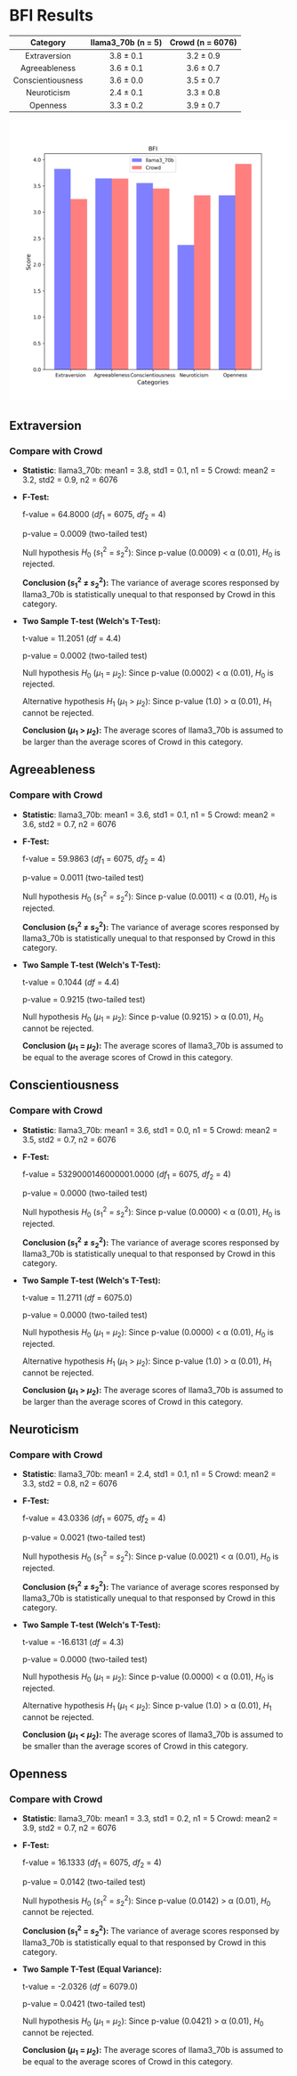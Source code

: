 # BFI Results

| Category | llama3_70b (n = 5) | Crowd (n = 6076) |
| :---: | :---: | :---: |
| Extraversion | 3.8 $\pm$ 0.1 | 3.2 $\pm$ 0.9 | 
| Agreeableness | 3.6 $\pm$ 0.1 | 3.6 $\pm$ 0.7 | 
| Conscientiousness | 3.6 $\pm$ 0.0 | 3.5 $\pm$ 0.7 | 
| Neuroticism | 2.4 $\pm$ 0.1 | 3.3 $\pm$ 0.8 | 
| Openness | 3.3 $\pm$ 0.2 | 3.9 $\pm$ 0.7 | 


![Bar Chart](figures/8b_prompt_chat_sft_xxxx1-BFI.png "Bar Chart of llama3_70b on BFI")

## Extraversion
### Compare with Crowd

- **Statistic**:
llama3_70b:	mean1 = 3.8,	std1 = 0.1,	n1 = 5
Crowd:	mean2 = 3.2,	std2 = 0.9,	n2 = 6076

- **F-Test:**

	f-value = 64.8000	($df_1$ = 6075, $df_2$ = 4)

	p-value = 0.0009	(two-tailed test)

	Null hypothesis $H_0$ ($s_1^2$ = $s_2^2$): 	Since p-value (0.0009) < α (0.01), $H_0$ is rejected.

	**Conclusion ($s_1^2$ ≠ $s_2^2$):** The variance of average scores responsed by llama3_70b is statistically unequal to that responsed by Crowd in this category.

- **Two Sample T-test (Welch's T-Test):**

	t-value = 11.2051	($df$ = 4.4)

	p-value = 0.0002	(two-tailed test)

	Null hypothesis $H_0$ ($µ_1$ = $µ_2$): Since p-value (0.0002) < α (0.01), $H_0$ is rejected.

	Alternative hypothesis $H_1$ ($µ_1$ > $µ_2$): 	Since p-value (1.0) > α (0.01), $H_1$ cannot be rejected.

	**Conclusion ($µ_1$ > $µ_2$):** The average scores of llama3_70b is assumed to be larger than the average scores of Crowd in this category.

## Agreeableness
### Compare with Crowd

- **Statistic**:
llama3_70b:	mean1 = 3.6,	std1 = 0.1,	n1 = 5
Crowd:	mean2 = 3.6,	std2 = 0.7,	n2 = 6076

- **F-Test:**

	f-value = 59.9863	($df_1$ = 6075, $df_2$ = 4)

	p-value = 0.0011	(two-tailed test)

	Null hypothesis $H_0$ ($s_1^2$ = $s_2^2$): 	Since p-value (0.0011) < α (0.01), $H_0$ is rejected.

	**Conclusion ($s_1^2$ ≠ $s_2^2$):** The variance of average scores responsed by llama3_70b is statistically unequal to that responsed by Crowd in this category.

- **Two Sample T-test (Welch's T-Test):**

	t-value = 0.1044	($df$ = 4.4)

	p-value = 0.9215	(two-tailed test)

	Null hypothesis $H_0$ ($µ_1$ = $µ_2$): 	Since p-value (0.9215) > α (0.01), $H_0$ cannot be rejected.

	**Conclusion ($µ_1$ = $µ_2$):** The average scores of llama3_70b is assumed to be equal to the average scores of Crowd in this category.

## Conscientiousness
### Compare with Crowd

- **Statistic**:
llama3_70b:	mean1 = 3.6,	std1 = 0.0,	n1 = 5
Crowd:	mean2 = 3.5,	std2 = 0.7,	n2 = 6076

- **F-Test:**

	f-value = 5329000146000001.0000	($df_1$ = 6075, $df_2$ = 4)

	p-value = 0.0000	(two-tailed test)

	Null hypothesis $H_0$ ($s_1^2$ = $s_2^2$): 	Since p-value (0.0000) < α (0.01), $H_0$ is rejected.

	**Conclusion ($s_1^2$ ≠ $s_2^2$):** The variance of average scores responsed by llama3_70b is statistically unequal to that responsed by Crowd in this category.

- **Two Sample T-test (Welch's T-Test):**

	t-value = 11.2711	($df$ = 6075.0)

	p-value = 0.0000	(two-tailed test)

	Null hypothesis $H_0$ ($µ_1$ = $µ_2$): Since p-value (0.0000) < α (0.01), $H_0$ is rejected.

	Alternative hypothesis $H_1$ ($µ_1$ > $µ_2$): 	Since p-value (1.0) > α (0.01), $H_1$ cannot be rejected.

	**Conclusion ($µ_1$ > $µ_2$):** The average scores of llama3_70b is assumed to be larger than the average scores of Crowd in this category.

## Neuroticism
### Compare with Crowd

- **Statistic**:
llama3_70b:	mean1 = 2.4,	std1 = 0.1,	n1 = 5
Crowd:	mean2 = 3.3,	std2 = 0.8,	n2 = 6076

- **F-Test:**

	f-value = 43.0336	($df_1$ = 6075, $df_2$ = 4)

	p-value = 0.0021	(two-tailed test)

	Null hypothesis $H_0$ ($s_1^2$ = $s_2^2$): 	Since p-value (0.0021) < α (0.01), $H_0$ is rejected.

	**Conclusion ($s_1^2$ ≠ $s_2^2$):** The variance of average scores responsed by llama3_70b is statistically unequal to that responsed by Crowd in this category.

- **Two Sample T-test (Welch's T-Test):**

	t-value = -16.6131	($df$ = 4.3)

	p-value = 0.0000	(two-tailed test)

	Null hypothesis $H_0$ ($µ_1$ = $µ_2$): Since p-value (0.0000) < α (0.01), $H_0$ is rejected.

	Alternative hypothesis $H_1$ ($µ_1$ < $µ_2$): 	Since p-value (1.0) > α (0.01), $H_1$ cannot be rejected.

	**Conclusion ($µ_1$ < $µ_2$):** The average scores of llama3_70b is assumed to be smaller than the average scores of Crowd in this category.

## Openness
### Compare with Crowd

- **Statistic**:
llama3_70b:	mean1 = 3.3,	std1 = 0.2,	n1 = 5
Crowd:	mean2 = 3.9,	std2 = 0.7,	n2 = 6076

- **F-Test:**

	f-value = 16.1333	($df_1$ = 6075, $df_2$ = 4)

	p-value = 0.0142	(two-tailed test)

	Null hypothesis $H_0$ ($s_1^2$ = $s_2^2$): 	Since p-value (0.0142) > α (0.01), $H_0$ cannot be rejected.

	**Conclusion ($s_1^2$ = $s_2^2$):** The variance of average scores responsed by llama3_70b is statistically equal to that responsed by Crowd in this category.

- **Two Sample T-Test (Equal Variance):**

	t-value = -2.0326	($df$ = 6079.0)

	p-value = 0.0421	(two-tailed test)

	Null hypothesis $H_0$ ($µ_1$ = $µ_2$): 	Since p-value (0.0421) > α (0.01), $H_0$ cannot be rejected.

	**Conclusion ($µ_1$ = $µ_2$):** The average scores of llama3_70b is assumed to be equal to the average scores of Crowd in this category.

